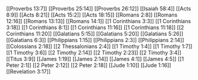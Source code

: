 [[Proverbs 13:7]]
[[Proverbs 25:14]]
[[Proverbs 26:12]]
[[Isaiah 58:4]]
[[Acts 8:9]]
[[Acts 8:21]]
[[Acts 15:2]]
[[Acts 18:15]]
[[Romans 2:8]]
[[Romans 12:16]]
[[Romans 13:13]]
[[Romans 14:1]]
[[1 Corinthians 3:3]]
[[1 Corinthians 3:18]]
[[1 Corinthians 8:1]]
[[1 Corinthians 11:16]]
[[1 Corinthians 11:18]]
[[2 Corinthians 11:20]]
[[Galatians 5:15]]
[[Galatians 5:20]]
[[Galatians 5:26]]
[[Galatians 6:3]]
[[Philippians 1:15]]
[[Philippians 2:3]]
[[Philippians 2:14]]
[[Colossians 2:18]]
[[2 Thessalonians 2:4]]
[[1 Timothy 1:4]]
[[1 Timothy 1:7]]
[[1 Timothy 3:6]]
[[2 Timothy 2:14]]
[[2 Timothy 2:23]]
[[2 Timothy 3:4]]
[[Titus 3:9]]
[[James 1:19]]
[[James 2:14]]
[[James 4:1]]
[[James 4:5]]
[[1 Peter 2:1]]
[[2 Peter 2:12]]
[[2 Peter 2:18]]
[[Jude 1:10]]
[[Jude 1:16]]
[[Revelation 3:17]]
